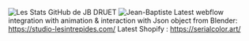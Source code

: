   ![Les Stats GitHub de JB DRUET](https://github-readme-stats.vercel.app/api?username=jibdrt&count_private=true&show_icons=true&theme=radical)
  ![Jean-Baptiste](https://github-readme-stats.vercel.app/api/top-langs/?username=jibdrt&theme=radical&layout=compact)
  Latest webflow integration with animation & interaction with Json object from Blender: https://studio-lesintrepides.com/
  Latest Shopify : https://serialcolor.art/
